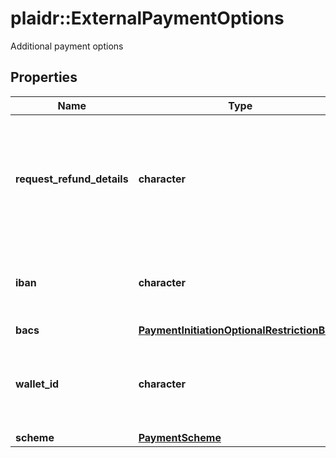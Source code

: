 # plaidr::ExternalPaymentOptions

Additional payment options

## Properties
Name | Type | Description | Notes
------------ | ------------- | ------------- | -------------
**request_refund_details** | **character** | When &#x60;true&#x60;, Plaid will attempt to request refund details from the payee&#39;s financial institution.  Support varies between financial institutions and will not always be available.  If refund details could be retrieved, they will be available in the &#x60;/payment_initiation/payment/get&#x60; response. | [optional] 
**iban** | **character** | The International Bank Account Number (IBAN) for the payer&#39;s account. If provided, the end user will be able to send payments only from the specified bank account. | [optional] 
**bacs** | [**PaymentInitiationOptionalRestrictionBacs**](PaymentInitiationOptionalRestrictionBacs.md) |  | [optional] 
**wallet_id** | **character** | The EMI (E-Money Institution) wallet that this payment is associated with, if any. This wallet is used as an intermediary account to enable Plaid to reconcile the settlement of funds for Payment Initiation requests. | [optional] 
**scheme** | [**PaymentScheme**](PaymentScheme.md) |  | [optional] 


